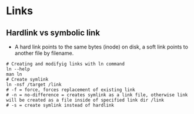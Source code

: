 # Links

## Hardlink vs symbolic link

- A hard link points to the same bytes (inode) on disk, a soft link points to another file by filename.

```
# Creating and modifyig links with ln command
ln --help
man ln
# Create symlink
ln -nsf /target /link
# -f = force, forces replacement of existing link
# -n = no-difference = creates symlink as a link file, otherwise link will be created as a file inside of specified link dir /link
# -s = create symlink instead of hardlink
```
